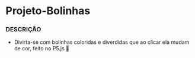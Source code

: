 # Projeto-Bolinhas
### DESCRIÇÃO
- Divirta-se com bolinhas coloridas e diverdidas que ao clicar ela mudam de cor, feito no P5.js 🎱
